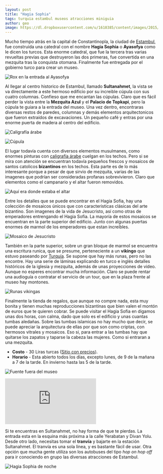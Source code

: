 ```yaml
---
layout: post
title: "Hagia Sophia"
tags: turquia estambul museos atracciones miniguia
author: geo
image: https://dl.dropboxusercontent.com/u/1610385/content/images/2015/04/2014-12-20-09-11-54.jpg
---
```

Mucho tiempo atrás en la capital de Constantinopla, la ciudad de [Estambul](/tag/estambul), fue construida una catedral con el nombre **Hagia Sophia** o **Ayasofya** como le dicen los turcos. Esta enorme catedral, que fue la tercera tras varias revueltas previas que destruyeron las dos primeras, fue convertida en una mezquita tras la conquista otomana. Finalmente fue entregada por el gobierno turco para crear un museo. 

![Rox en la entrada al Ayasofya](https://dl.dropboxusercontent.com/u/1610385/content/images/2015/04/2014-12-20-09-06-10.jpg)

Al llegar al centro historico de Estambul, llamado **Sultanahmet**, la vista se va directamente a este hermoso edificio por su increible cúpula con sus cuatro columnas. Confieso que me encantan las cúpulas. Claro que es fácil perder la vista entre la **Mezquita Azul** y el **Palacio de Topkapi**, pero la cúpula te guiara a la entrada del museo. Una vez dentro, encontraras diversas restos de paredes, columnas y demás elementos arquitectonicos que fueron extraídos de excavaciones. Un pequeño café y entras por una enorme puerta de madera al centro del edificio.

![Caligrafía árabe](https://dl.dropboxusercontent.com/u/1610385/content/images/2015/04/2014-12-20-09-08-20.jpg)

![Cúpula](https://dl.dropboxusercontent.com/u/1610385/content/images/2015/04/2014-12-20-09-11-54-1.jpg)

El lugar todavía cuenta con diversos elementos musulmanes, como enormes pinturas con [caligrafía árabe](http://es.wikipedia.org/wiki/Caligraf%C3%ADa_%C3%A1rabe) cuelgan en los techos. Pero si se mira con atención se encuentran todavía pequeños frescos y  mosaicos de santos catolicos **bizantinos** en los techos. Esta parte es de lo más interesante porque a pesar de que sirvio de mezquita, varias de las imagenes que podrían ser consideradas profanas sobrevivieron. Claro que elementos como el campanario y el altar fueron removidos.

![Aquí era donde estaba el altar](https://dl.dropboxusercontent.com/u/1610385/content/images/2015/04/2014-12-20-09-13-29.jpg)

Entre los detalles que se puede encontrar en el Hagia Sofia, hay una colección de mosaicos únicos que con caracteristicas clásicas del arte bizantino. Son imagenes de la vida de Jesucristo, así como otras de emperadores entrengando el Hagia Sofia. La mayoría de estos mosaicos se encuentran en la parte superior del edificio. Junto con algunas puertas enormes de marmol de los emperadores que estan increíbles.

![Mosaico de Jesucristo](https://dl.dropboxusercontent.com/u/1610385/content/images/2015/04/2014-12-20-09-35-40.jpg)

También en la parte superior, sobre un gran bloque de marmol se encuentra una escritura runica, que se presume, perteneciente a un **vikingo** que estuvo paseando por [Turquía](/tag/turquia). Se supone que hay más runas, pero no las encontre. Hay una serie de láminas explicando en turco e inglés detalles históricos de la iglesia y mezquita, además de unas proyecciones de video. Aunque no esperes encontrar mucha información. Claro se puede rentar una audioguía o contratar el servicio de un tour, que en la plaza frente al museo hay montones.

![Runas vikingas](https://dl.dropboxusercontent.com/u/1610385/content/images/2015/04/2014-12-20-09-39-47.jpg)

Finalmente la tienda de regalos, que aunque no compre nada, esta muy bonita y tienen muchas reproducciones bizantinas que bien valen el montón de euros que te quieren cobrar. Se puede visitar el Hagia Sofia en digamos unas dos horas, con calma, dado que solo es el edificio y unas cuantas tumbas aledañas. Sobre las tumbas islamicas no hay mucho que decir, se puede apreciar la arquitectura de ellas por que son como criptas, con hermosos vitrales y mosaicos. Eso si, para entrar a las tumbas hay que quitarse los zapatos y taparse la cabeza las mujeres. Como si entraran a una mezquita.

* **Costo** - 30 Liras turcas ([Sitio con precios](http://ayasofyamuzesi.gov.tr/en/visiting-information)).
* **Horario** - Esta abierto todos los días, excepto lunes, de 9 de la mañana a 7 de la tarde. En invierno hasta las 5 de la tarde.

![Fuente fuera del museo](https://dl.dropboxusercontent.com/u/1610385/content/images/2015/04/2014-12-20-10-15-32.jpg)

<div class="embed-responsive embed-responsive-16by9">
<iframe src="https://www.google.com/maps/embed?pb=!1m14!1m8!1m3!1d3010.76196177466!2d28.980175000000003!3d41.008583!3m2!1i1024!2i768!4f13.1!3m3!1m2!1s0x14cab9be92011c27%3A0x236e6f6f37444fae!2sHagia+Sophia+Museum!5e0!3m2!1sen!2s!4v1428607195861" class="embed-responsive-item" frameborder="0" style="border:0"></iframe>
</div>

Si te encuentras en Sultanahmet, no hay forma de que te pierdas. La entrada esta en la esquina más próxima a la calle Yerabatan y Divan Yolu. Desde otro lado, necesitas tomar el **tranvía** y bajarte en la estación Sultanahmet. El tranvía es una sola línea, y es bastante fácil de usar. Otra opción que mucha gente utiliza son los autobuses del tipo *hop on hop off* para ir conociendo en grupo las diversas atracciones de Estambul.

![Hagia Sophia de noche](https://dl.dropboxusercontent.com/u/1610385/content/images/2015/04/2014-12-18-17-20-42.jpg)
